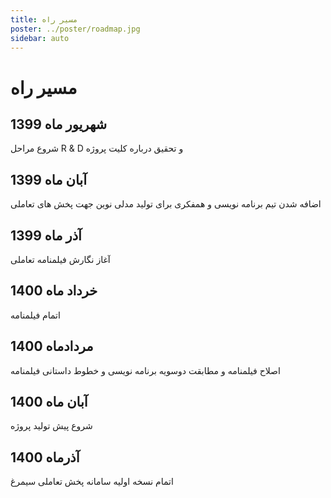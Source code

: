 ```yaml
---
title: مسیر راه
poster: ../poster/roadmap.jpg
sidebar: auto
---
```


# مسیر راه

## شهریور ماه 1399

شروع مراحل R & D و تحقیق درباره کلیت پروژه

## آبان ماه 1399

اضافه شدن تیم برنامه نویسی و همفکری برای تولید مدلی نوین جهت پخش های تعاملی

## آذر ماه 1399

آغاز نگارش فیلمنامه تعاملی

## خرداد ماه 1400

اتمام فیلمنامه

## مردادماه 1400

اصلاح فیلمنامه و مطابقت دوسویه برنامه نویسی و خطوط داستانی فیلمنامه

## آبان ماه 1400

شروع پیش تولید پروژه

## آذرماه 1400

اتمام نسخه اولیه سامانه پخش تعاملی سیمرغ
